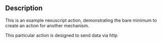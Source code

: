 ## Description

This is an example nexuscript action, demonstrating the bare minimum to create an action for another mechanism.

This particular action is designed to send data via http
